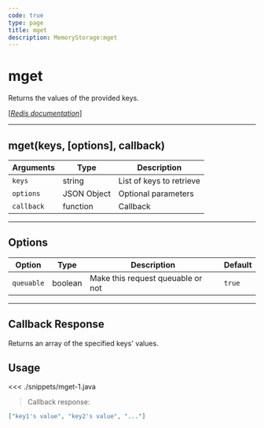 ```yaml
---
code: true
type: page
title: mget
description: MemoryStorage:mget
---
```


# mget

Returns the values of the provided keys.

[[_Redis documentation_]](https://redis.io/commands/mget)

---

## mget(keys, [options], callback)

| Arguments  | Type        | Description              |
| ---------- | ----------- | ------------------------ |
| `keys`     | string      | List of keys to retrieve |
| `options`  | JSON Object | Optional parameters      |
| `callback` | function    | Callback                 |

---

## Options

| Option     | Type    | Description                       | Default |
| ---------- | ------- | --------------------------------- | ------- |
| `queuable` | boolean | Make this request queuable or not | `true`  |

---

## Callback Response

Returns an array of the specified keys' values.

## Usage

<<< ./snippets/mget-1.java

> Callback response:

```json
["key1's value", "key2's value", "..."]
```
